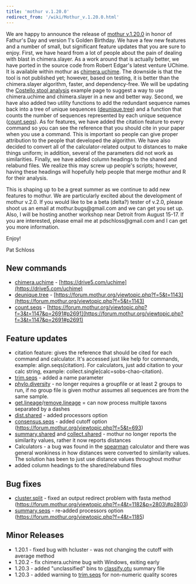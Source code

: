 ```yaml
---
title: 'mothur v.1.20.0'
redirect_from: '/wiki/Mothur_v.1.20.0.html'
---
```

We are happy to announce the release of [mothur
v.1.20.0](/wiki/mothur_v.1.20.0) in honor of Fathur's Day and
version 1's Golden Birthday. We have a few new features and a number of
small, but significant feature updates that you are sure to enjoy.
First, we have heard from a lot of people about the pain of dealing with
blast in chimera.slayer. As a work around that is actually better, we
have ported in the source code from Robert Edgar's latest venture
UChime. It is available within mothur as
[chimera.uchime](/wiki/chimera.uchime). The downside is that the
tool is not published yet; however, based on testing, it is better than
the chimera.slayer algorithm, faster, and dependency-free. We will be
updating the [Costello stool
analysis](/wiki/Costello_stool_analysis) example page to suggest a
way to use chimera.uchime and chimera.slayer in a new and better way.
Second, we have also added two utility functions to add the redundant
sequence names back into a tree of unique sequences
([deunique.tree](/wiki/deunique.tree)) and a function that counts
the number of sequences represented by each unique sequence
([count.seqs](/wiki/count.seqs)). As for features, we have added
the citation feature to every command so you can see the reference that
you should cite in your paper when you use a command. This is important
so people can give proper attribution to the people that developed the
algorithm. We have also decided to convert all of the calculator-related
output to distances to make things uniform; in addition, several of the
parameters did not work as similarities. Finally, we have added column
headings to the shared and relabund files. We realize this may screw up
people's scripts; however, having these headings will hopefully help
people that merge mothur and R for their analysis.

This is shaping up to be a great summer as we continue to add new
features to mothur. We are particularly excited about the development of
mothur v.2.0. If you would like to be a beta (delta?) tester of v.2.0,
please shoot us an email at mothur.bugs\@gmail.com and we can get you
set up. Also, I will be hosting another workshop near Detroit from
August 15-17. If you are interested, please email me at
pdschloss\@gmail.com and I can get you more information.

Enjoy!

Pat Schloss

## New commands

-   [chimera.uchime](/wiki/chimera.uchime) -
    [https://drive5.com/uchime](https://drive5.com/uchime)
-   [deunique.tree](/wiki/deunique.tree) -
    [https://forum.mothur.org/viewtopic.php?f=5&t=1143](https://forum.mothur.org/viewtopic.php?f=5&t=1143)
-   [count.seqs](/wiki/count.seqs) -
    [https://forum.mothur.org/viewtopic.php?f=3&t=1147&p=2691#p2691](https://forum.mothur.org/viewtopic.php?f=3&t=1147&p=2691#p2691)

## Feature updates

-   citation feature: gives the reference that should be cited for each
    command and calculator. It's accessed just like help for commands,
    example: align.seqs(citation). For calculators, just add citation to
    your calc string, example: collect.single(calc=sobs-chao-citation).
-   [trim.seqs](/wiki/trim.seqs) - added a name parameter
-   [phylo.diversity](/wiki/phylo.diversity) - no longer requires a
    groupfile or at least 2 groups to run, if no group file is given
    mothur assumes all sequences are from the same sample.
-   [get.lineage](/wiki/get.lineage)/[remove.lineage](/wiki/remove.lineage)
    = can now process multiple taxons separated by a dashes
-   [dist.shared](/wiki/dist.shared) - added processors option
-   [consensus.seqs](/wiki/consensus.seqs) - added cutoff option
    (https://forum.mothur.org/viewtopic.php?f=5&t=693)
-   [summary.shared](/wiki/summary.shared) and
    [collect.shared](/wiki/collect.shared) - mothur no longer
    reports the similarity values, rather it now reports distances
-   Calculators - a bug was found in the [spearman](/wiki/spearman)
    calculator and there was general wonkiness in how distances were
    converted to similarity values. The solution has been to just use
    distance values throughout mothur
-   added column headings to the shared/relabund files

## Bug fixes

-   [cluster.split](/wiki/cluster.split) - fixed an output redirect
    problem with fasta method
    (https://forum.mothur.org/viewtopic.php?f=4&t=1182&p=2803\#p2803)
-   [summary.seqs](/wiki/summary.seqs) - re-added processors option
    (https://forum.mothur.org/viewtopic.php?f=4&t=1185)

## Minor Releases

-   1.20.1 - fixed bug with hcluster - was not
    changing the cutoff with average method
-   1.20.2 - fix chimera.uchime bug with Windows, exiting early
-   1.20.3 - added "unclassified" bins to
    [classify.otu](/wiki/classify.otu) summary file
-   1.20.3 - added warning to [trim.seqs](/wiki/trim.seqs) for
    non-numeric quality scores
